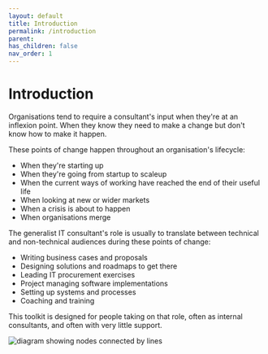 ```yaml
---
layout: default
title: Introduction
permalink: /introduction
parent: 
has_children: false
nav_order: 1
---
```

# Introduction

Organisations tend to require a consultant's input when they're at an inflexion point. When they know they need to make a change but don't know how to make it happen.

These points of change happen throughout an organisation's lifecycle:

- When they're starting up
- When they're going from startup to scaleup
- When the current ways of working have reached the end of their useful life
- When looking at new or wider markets
- When a crisis is about to happen
- When organisations merge

The generalist IT consultant's role is usually to translate between technical and non-technical audiences during these points of change:

- Writing business cases and proposals
- Designing solutions and roadmaps to get there
- Leading IT procurement exercises
- Project managing software implementations
- Setting up systems and processes
- Coaching and training

This toolkit is designed for people taking on that role, often as internal consultants, and often with very little support.

<img src="{{ site.baseurl }}/assets/images/web.svg" alt="diagram showing nodes connected by lines" />